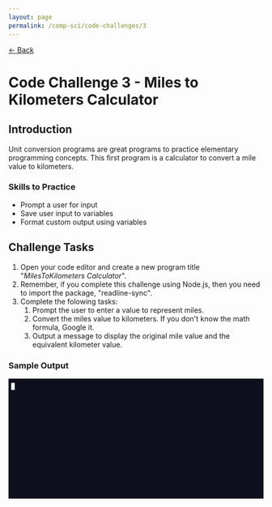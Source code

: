 ```yaml
---
layout: page
permalink: /comp-sci/code-challenges/3
---
```


[← Back](./)

# Code Challenge 3 - Miles to Kilometers Calculator

## Introduction

Unit conversion programs are great programs to practice elementary programming concepts. This first program is a calculator to convert a mile value to kilometers.

### Skills to Practice
- Prompt a user for input
- Save user input to variables
- Format custom output using variables

## Challenge Tasks
1. Open your code editor and create a new program title "*MilesToKilometers Calculator*".
2. Remember, if you complete this challenge using Node.js, then you need to import the package, "readline-sync".
3. Complete the folowing tasks:
    1. Prompt the user to enter a value to represent miles.
    2. Convert the miles value to kilometers. If you don't know the math formula, Google it.
    3. Output a message to display the original mile value and the equivalent kilometer value.

### Sample Output

![Sample Output](/assets/img/code-challenges/challenge-3-mile-to-kilometer-sample.gif)